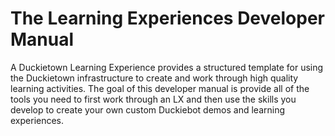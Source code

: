 # The Learning Experiences Developer Manual

A Duckietown Learning Experience provides a structured template for using the Duckietown infrastructure to create 
and work through high quality learning activities. The goal of this developer manual is provide all of the tools you 
need to first work through an LX and then use the skills you develop to create your own custom Duckiebot demos and 
learning experiences.

```{tableofcontents}
```

